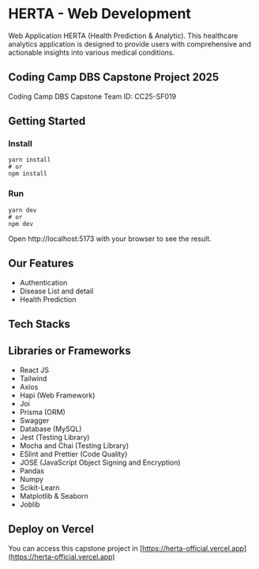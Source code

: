 # HERTA - Web Development

Web Application HERTA (Health Prediction & Analytic). This healthcare analytics application is designed to provide users with comprehensive and actionable insights into various medical conditions.

## Coding Camp DBS Capstone Project 2025

Coding Camp DBS Capstone Team ID: CC25-SF019

## Getting Started

### Install

```console
yarn install
# or
npm install
```

### Run

```console
yarn dev
# or
npm dev
```

Open http://localhost:5173 with your browser to see the result.

## Our Features

- Authentication
- Disease List and detail
- Health Prediction

## Tech Stacks

## Libraries or Frameworks

- React JS
- Tailwind
- Axios
- Hapi (Web Framework)
- Joi
- Prisma (ORM)
- Swagger
- Database (MySQL)
- Jest (Testing Library)
- Mocha and Chai (Testing Library)
- ESlint and Prettier (Code Quality)
- JOSE (JavaScript Object Signing and Encryption)
- Pandas
- Numpy
- Scikit-Learn
- Matplotlib & Seaborn
- Joblib

## Deploy on Vercel

You can access this capstone project in [https://herta-official.vercel.app](https://herta-official.vercel.app)
